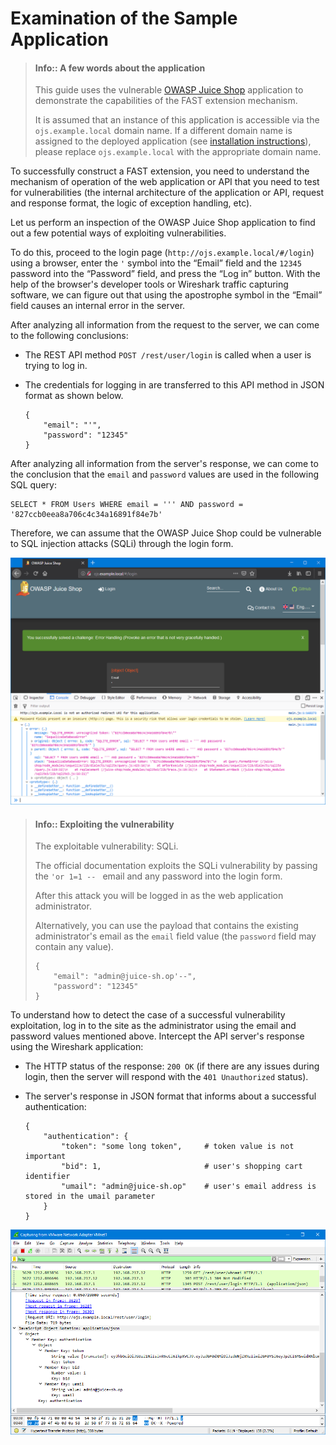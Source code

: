 [img-login]:                ../../../images/dsl/common/extension-examples/ojs_broken.png
[img-wireshark]:            ../../../images/dsl/common/extension-examples/wireshark.png

[link-juice-shop]:          https://www.owasp.org/index.php/OWASP_Juice_Shop_Project
[link-ojs-install-manual]:  https://bkimminich.gitbooks.io/pwning-owasp-juice-shop/content/part1/running.html

#   Examination of the Sample Application

<!-- -->
>   #### Info:: A few words about the application
>   
>   This guide uses the vulnerable [OWASP Juice Shop][link-juice-shop] application to demonstrate the capabilities of the FAST extension mechanism.
>   
>   It is assumed that an instance of this application is accessible via the `ojs.example.local` domain name. If a different domain name is assigned to the deployed application (see [installation instructions][link-ojs-install-manual]), please replace `ojs.example.local` with the appropriate domain name.
<!-- -->

To successfully construct a FAST extension, you need to understand the mechanism of operation of the web application or API that you need to test for vulnerabilities (the internal architecture of the application or API, request and response format, the logic of exception handling, etc).

Let us perform an inspection of the OWASP Juice Shop application to find out a few potential ways of exploiting vulnerabilities.

To do this, proceed to the login page (`http://ojs.example.local/#/login`) using a browser, enter the `'` symbol into the “Email” field and the `12345` password into the “Password” field, and press the “Log in” button. With the help of the browser's developer tools or Wireshark traffic capturing software, we can figure out that using the apostrophe symbol in the “Email” field causes an internal error in the server. 

After analyzing all information from the request to the server, we can come to the following conclusions:
*   The REST API method `POST /rest/user/login` is called when a user is trying to log in.
*   The credentials for logging in are transferred to this API method in JSON format as shown below.
    
    ```
    {
        "email": "'",
        "password": "12345"
    }
    ```
    
After analyzing all information from the server's response, we can come to the conclusion that the `email` and `password` values are used in the following SQL query: 
    
```
SELECT * FROM Users WHERE email = ''' AND password = '827ccb0eea8a706c4c34a16891f84e7b'
```

Therefore, we can assume that the OWASP Juice Shop could be vulnerable to SQL injection attacks (SQLi) through the login form.

![The OWASP Juice Shop application login form][img-login]

<!-- -->
>   #### Info:: Exploiting the vulnerability
>   
>   The exploitable vulnerability: SQLi.
>   
>   The official documentation exploits the SQLi vulnerability by passing the `'or 1=1 -- ` email and any password into the login form.
> 
>   After this attack you will be logged in as the web application administrator.
> 
>   Alternatively, you can use the payload that contains the existing administrator's email as the `email` field value (the `password` field may contain any value).
> 
>   ```
>   {
>       "email": "admin@juice-sh.op'--",
>       "password": "12345"
>   }
>   ```
<!-- -->

To understand how to detect the case of a successful vulnerability exploitation, log in to the site as the administrator using the email and password values mentioned above. Intercept the API server's response using the Wireshark application:
*   The HTTP status of the response: `200 OK` (if there are any issues during login, then the server will respond with the `401 Unauthorized` status). 
*   The server's response in JSON format that informs about a successful authentication:

    ```
    {
        "authentication": {
            "token": "some long token",     # token value is not important
            "bid": 1,                       # user's shopping cart identifier
            "umail": "admin@juice-sh.op"    # user's email address is stored in the umail parameter
        }
    }
    ```

![Intercepting the API server's response using the Wireshark application][img-wireshark]

